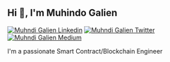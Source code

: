<h2 align="left">Hi 👋, I'm Muhindo Galien</h1>

[![Muhndi Galien Linkedin](https://img.shields.io/badge/LinkedIn-0077B5?style=for-the-badge&logo=linkedin&logoColor=white)](https://www.linkedin.com/in/muhindo-galien/)
[![Muhndi Galien Twitter](https://img.shields.io/badge/Twitter-1DA1F2?style=for-the-badge&logo=twitter&logoColor=white)](https://twitter.com/GalienMuhindo)
[![Muhndi Galien Medium](https://img.shields.io/badge/Medium-000000?style=for-the-badge&logo=medium&logoColor=white)](https://medium.com/@galiendev)


<p align="left">I'm a passionate Smart Contract/Blockchain Engineer</h3>


